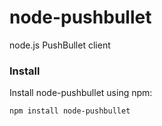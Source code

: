 node-pushbullet
=============

node.js PushBullet client

### Install ###

Install node-pushbullet using npm:

    npm install node-pushbullet

